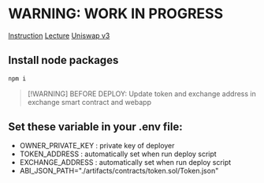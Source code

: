 # WARNING: WORK IN PROGRESS

[Instruction](https://cs251.stanford.edu/hw/proj4.pdf)
[Lecture](https://cs251.stanford.edu/lectures/lecture10.pdf)
[Uniswap v3](https://docs.uniswap.org/concepts/overview)

## Install node packages

```sh
npm i
```

> [!WARNING] BEFORE DEPLOY:
> Update token and exchange address in exchange smart contract and webapp

## Set these variable in your .env file:
- OWNER_PRIVATE_KEY : private key of deployer
- TOKEN_ADDRESS : automatically set when run deploy script
- EXCHANGE_ADDRESS : automatically set when run deploy script
- ABI_JSON_PATH="./artifacts/contracts/token.sol/Token.json"

